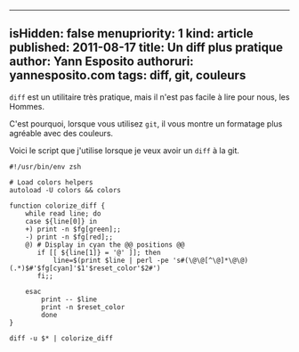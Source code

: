 -----
isHidden:       false
menupriority:   1
kind:           article
published: 2011-08-17
title: Un diff plus pratique
author: Yann Esposito
authoruri: yannesposito.com
tags:  diff, git, couleurs
-----

`diff` est un utilitaire très pratique, mais il n'est pas facile à lire pour nous, les Hommes.

C'est pourquoi, lorsque vous utilisez `git`, il vous montre un formatage plus agréable avec des couleurs.

Voici le script que j'utilise lorsque je veux avoir un `diff` à la git.

~~~~~~ {.zsh}
#!/usr/bin/env zsh

# Load colors helpers
autoload -U colors && colors

function colorize_diff {
    while read line; do
    case ${line[0]} in
    +) print -n $fg[green];;
    -) print -n $fg[red];;
    @) # Display in cyan the @@ positions @@
       if [[ ${line[1]} = '@' ]]; then
           line=$(print $line | perl -pe 's#(\@\@[^\@]*\@\@)(.*)$#'$fg[cyan]'$1'$reset_color'$2#')
       fi;;

    esac
        print -- $line
        print -n $reset_color
        done
}

diff -u $* | colorize_diff
~~~~~~
